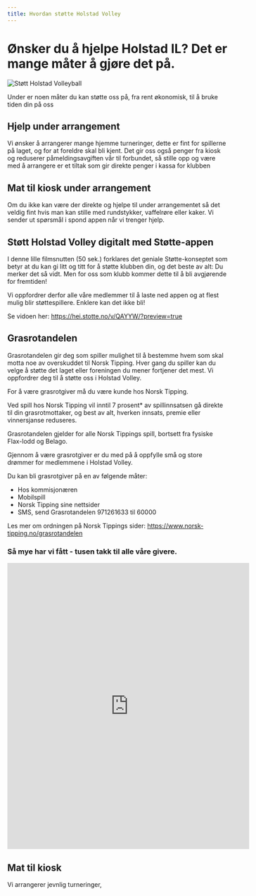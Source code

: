 ```yaml
---
title: Hvordan støtte Holstad Volley
---
```


# Ønsker du å hjelpe Holstad IL? Det er mange måter å gjøre det på.

![Støtt Holstad Volleyball](det-betyr-sa-mye.png)

Under er noen måter du kan støtte oss på, fra rent økonomisk, til å bruke tiden din på oss

## Hjelp under arrangement 
Vi ønsker å arrangerer mange hjemme turneringer, dette er fint for spillerne på laget, og for at foreldre skal bli kjent.
Det gir oss også penger fra kiosk og reduserer påmeldingsavgiften vår til forbundet, så stille opp og være med å arrangere er 
et tiltak som gir direkte penger i kassa for klubben

## Mat til kiosk under arrangement
Om du ikke kan være der direkte og hjelpe til under arrangementet så det veldig fint hvis man kan stille med rundstykker, vaffelrøre eller kaker. 
Vi sender ut spørsmål i spond appen når vi trenger hjelp. 



## Støtt Holstad Volley digitalt med Støtte-appen

I denne lille filmsnutten (50 sek.) forklares det geniale Støtte-konseptet som
betyr at du kan gi litt og titt for å støtte klubben din, og det beste av alt:
Du merker det så vidt. Men for oss som klubb kommer dette til å bli avgjørende
for fremtiden!

Vi oppfordrer derfor alle våre medlemmer til å laste ned appen og at flest mulig
blir støttespillere. Enklere kan det ikke bli!

Se vidoen her: https://hei.stotte.no/v/QAYYW/?preview=true

## Grasrotandelen

Grasrotandelen gir deg som spiller mulighet til å bestemme hvem som skal motta
noe av overskuddet til Norsk Tipping. Hver gang du spiller kan du velge å støtte
det laget eller foreningen du mener fortjener det mest. Vi oppfordrer deg til å
støtte oss i Holstad Volley.

For å være grasrotgiver må du være kunde hos Norsk Tipping.

Ved spill hos Norsk Tipping vil inntil 7 prosent* av spillinnsatsen gå direkte
til din grasrotmottaker, og best av alt, hverken innsats, premie eller
vinnersjanse reduseres.

Grasrotandelen gjelder for alle Norsk Tippings spill, bortsett fra fysiske
Flax-lodd og Belago.

Gjennom å være grasrotgiver er du med på å oppfylle små og store drømmer for
medlemmene i Holstad Volley.

Du kan bli grasrotgiver på en av følgende måter:

- Hos kommisjonæren
- Mobilspill
- Norsk Tipping sine nettsider
- SMS, send Grasrotandelen 971261633 til 60000

Les mer om ordningen på Norsk Tippings sider:
https://www.norsk-tipping.no/grasrotandelen

### Så mye har vi fått - tusen takk til alle våre givere.

<iframe frameborder="0" height="650" scrolling="yes"  src="https://www.norsk-tipping.no/grasrotandelen/statistikk/iframe/912053997" width="550"> </iframe>


## Mat til kiosk 

Vi arrangerer jevnlig turneringer, 




